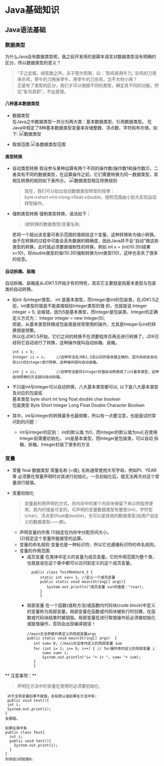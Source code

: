 # Java基础知识

## Java语法基础

### 数据类型

  为什么Java会有数据类型呢，我之前开发用的是脚本语言对数据类型没有明确的区分，所以数据类型的意义？  
>  “子之武城，闻弦歌之声。夫子莞尔而笑，曰：‘割鸡焉用牛刀。’杀鸡的刀用来杀鸡，宰牛的刀用来宰牛，用宰牛的刀杀鸡，岂不大材小用？  
>  正是有了类型的区分，我们才可以根据不同的类型，确定其不同的功能，然后“各司其职”，不出差错。

#### 八种基本数据类型

* 数据类型  
在Java之中数据类型一共分为两大类：基本数据类型、引用数据类型。
在Java中规定了8种基本数据类型变量来存储整数、浮点数、字符和布尔值，如下:
![数据类型](http://graph.guoyw.com/Java_notes/JavaSE/%E6%95%B0%E6%8D%AE%E7%B1%BB%E5%9E%8B.png)

* 取值范围
![各数据类型范围](http://graph.guoyw.com/Java_notes/JavaSE/%E5%8F%96%E5%80%BC%E8%8C%83%E5%9B%B4.png)

#### 类型转换

* 自动类型转换
  假设参与某种运算有两个不同的操作数(操作数1和操作数2)，二者具有不同的数据类型，在运算操作之前，它们需要转换为同一数据类型，其相互转换的规则如下表所示。
  ![数据类型相互转换规则](http://graph.guoyw.com/Java_notes/JavaSE/%E6%95%B0%E6%8D%AE%E7%B1%BB%E5%9E%8B%E8%87%AA%E5%8A%A8%E8%BD%AC%E6%8D%A2.png)
  >现在，我们可以给出自动数据类型转型的规律：byte→short→int→long→float→double，按照范围由小到大实现自动转型操作。
  
* 强制类型转换
   强制类型转换，语法如下：
   > (欲转换的数据类型)变量名称;  
   
   若将一个超出该变量可表示范围的值赋给这个变量，这种转换称为缩小转换。由于在转换的过程中可能会丢失数据的精确度，因此Java并不会“自动”做这些类型的转换，此时就必须要做强制性的转换，例如 int x = (int)10.35(结果x=10)，将double类型的值(10.35)强制转换为int类型(10)，这样也丢失了很多的信息。
 
#### 自动拆箱、装箱
 自动拆箱、装箱是从JDK1.5开始才有的特性，其实它主要就是指基本类型与包装类的自动转换。
 
 * 如int 与Integer类型。
   int 是基本类型，而Integer是int的包装类，在JDK1.5之前，int类型的值是不能直接赋给Integer类型的值 的，也就是说 Integer integer = 5; 会报错，因为5是基本类型，而Integer是包装类，Integer的正确定义方式为： 
    Integer integer = new Integer(5);  
    但是，从基本类型转换成包装类是经常使用的操作，尤其是Integer与int的转换很是频繁。  
    所以在JDK1.5开始，它们之间的转换不在须要程序员再去进行转换了，JDK已经将它自动进行了转换，这种操作就叫自动拆箱、装箱。
    ```
    int i = 5;
    Integer ii = i;     //这种写法在JDK1.5及以后的版本是正确的，因为系统会自动将int向Integer进行转换，这种操作就叫自动装箱。

    int j = ii;         //这种写法是将Integer的值自动转换成了int基本类型，这种自动转换的方法就叫自动拆箱。
    ```
    
 * 不只是int与Integer可以自动转换，八大基本类型都可以, 以下是八大基本类型及对应的包装炻  
    基本类型 byte short int long float double char boolean   
    包装类型 Byte Short Integer Long Float Double Character Boolean  

* 其中，int与Integer的转换最多也最频繁，所以有一点要注意，也是面试时常问到的问题： 
  * int与Integer的区别： 
    int的默认值 为0，而Integer的默认值为null,在使用Integer前需要初始化。 
    int是基本类型，而Integer是包装类，可以自动 拆箱、拆箱，Integer封装了很多的方法
    
### 变量
  * 常量
    final 数据类型 常量名称 [=值];
    名称通常使用大写字母，例如PI、YEAR等
    必须要在常量声明时对其进行初始化，一旦初始化后，就无法再次对这个常量进行赋值。
  
  * 变量初始化
    > 变量是利用声明的方式，将内存中的某个内存块保留下来以供程序使用，其内的值是可变的。可声明的变量数据类型有整型(int)、字符型(char)、浮点型(float或double)，也可以是其他的数据类型(如用户自定义的数据类型——类)。  
    
    * 声明变量的作用
      (1)指定在内存中分配空间大小。  
      (2)规定这个变量所能接受的运算。  
    * 变量的命名规则
      变量也是一种标识符，所以它也遵循标识符的命名规则。  
    * 变量的作用范围
      * 成员变量
        在类体中定义的变量为成员变量。它的作用范围为整个类，也就是说在这个类中都可以访问到定义的这个成员变量。
        ```
          public class TestMemVar4_3 {
              static int var= 1; //定义一个成员变量
              public static void main(String[] args){
                 System.out.println("成员变量 var的值是："+var);
              }
              }
        ```
      * 局部变量
        在一个函数(或称方法)或函数内代码块(code block)中定义的变量称为局部变量，局部变量在函数或代码块被执行时创建，在函数或代码块结束时被销毁。局部变量在进行取值操作前必须被初始化或赋值操作，否则会出现编译错误！
        ```
        //main方法参数列表定义的局部变量args
        public static void main(String[] args)  {
           int sum= 0; //main方法体内定义的局部变量 sum
           for (int i= 1; i<= 5; i++) { // for循环体内定义的局部变量 i
               sum= sum+ i;
               System.out.println("i= "+ i+ ", sum= "+ sum);
           }
           }
        ```
** 注意事项：**
  >声明在方法中的变量在使用时必须要初始化;  
  
  ```
   对于全局变量如果不赋值，会有默认值如果在方法中有:
   public void test(){
   int i;
   System.out.print(i);
  }
  会报错。
  
  如果在类中有
  public class Test{
    int i;
    public void test(){
      System.out.print(i);
    }
  }
  则会给i初始值0。
  ```
